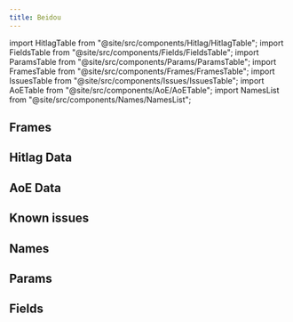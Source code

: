 ```yaml
---
title: Beidou
---
```


import HitlagTable from "@site/src/components/Hitlag/HitlagTable";
import FieldsTable from "@site/src/components/Fields/FieldsTable";
import ParamsTable from "@site/src/components/Params/ParamsTable";
import FramesTable from "@site/src/components/Frames/FramesTable";
import IssuesTable from "@site/src/components/Issues/IssuesTable";
import AoETable from "@site/src/components/AoE/AoETable";
import NamesList from "@site/src/components/Names/NamesList";

## Frames

<FramesTable character="beidou" />

## Hitlag Data

<HitlagTable character="beidou" />

## AoE Data

<AoETable character="beidou" />

## Known issues

<IssuesTable character="beidou" />

## Names

<NamesList character="beidou" />

## Params

<ParamsTable character="beidou" />

## Fields

<FieldsTable character="beidou" />

